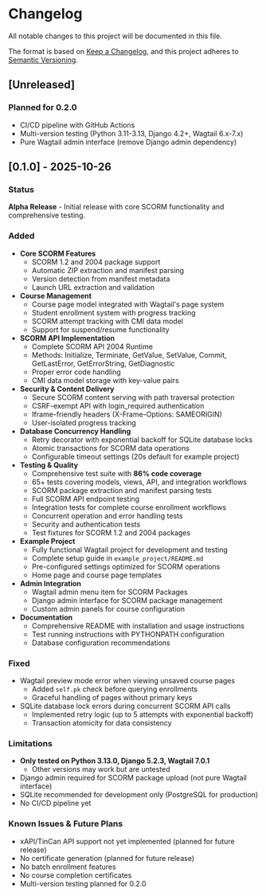 # Changelog

All notable changes to this project will be documented in this file.

The format is based on [Keep a Changelog](https://keepachangelog.com/en/1.0.0/),
and this project adheres to [Semantic Versioning](https://semver.org/spec/v2.0.0.html).

## [Unreleased]

### Planned for 0.2.0

- CI/CD pipeline with GitHub Actions
- Multi-version testing (Python 3.11-3.13, Django 4.2+, Wagtail 6.x-7.x)
- Pure Wagtail admin interface (remove Django admin dependency)

## [0.1.0] - 2025-10-26

### Status

**Alpha Release** - Initial release with core SCORM functionality and comprehensive testing.

### Added

- **Core SCORM Features**
  - SCORM 1.2 and 2004 package support
  - Automatic ZIP extraction and manifest parsing
  - Version detection from manifest metadata
  - Launch URL extraction and validation
- **Course Management**
  - Course page model integrated with Wagtail's page system
  - Student enrollment system with progress tracking
  - SCORM attempt tracking with CMI data model
  - Support for suspend/resume functionality
- **SCORM API Implementation**
  - Complete SCORM API 2004 Runtime
  - Methods: Initialize, Terminate, GetValue, SetValue, Commit, GetLastError, GetErrorString, GetDiagnostic
  - Proper error code handling
  - CMI data model storage with key-value pairs
- **Security & Content Delivery**
  - Secure SCORM content serving with path traversal protection
  - CSRF-exempt API with login_required authentication
  - Iframe-friendly headers (X-Frame-Options: SAMEORIGIN)
  - User-isolated progress tracking
- **Database Concurrency Handling**
  - Retry decorator with exponential backoff for SQLite database locks
  - Atomic transactions for SCORM data operations
  - Configurable timeout settings (20s default for example project)
- **Testing & Quality**
  - Comprehensive test suite with **86% code coverage**
  - 65+ tests covering models, views, API, and integration workflows
  - SCORM package extraction and manifest parsing tests
  - Full SCORM API endpoint testing
  - Integration tests for complete course enrollment workflows
  - Concurrent operation and error handling tests
  - Security and authentication tests
  - Test fixtures for SCORM 1.2 and 2004 packages
- **Example Project**
  - Fully functional Wagtail project for development and testing
  - Complete setup guide in `example_project/README.md`
  - Pre-configured settings optimized for SCORM operations
  - Home page and course page templates
- **Admin Integration**
  - Wagtail admin menu item for SCORM Packages
  - Django admin interface for SCORM package management
  - Custom admin panels for course configuration
- **Documentation**
  - Comprehensive README with installation and usage instructions
  - Test running instructions with PYTHONPATH configuration
  - Database configuration recommendations

### Fixed

- Wagtail preview mode error when viewing unsaved course pages
  - Added `self.pk` check before querying enrollments
  - Graceful handling of pages without primary keys
- SQLite database lock errors during concurrent SCORM API calls
  - Implemented retry logic (up to 5 attempts with exponential backoff)
  - Transaction atomicity for data consistency

### Limitations

- **Only tested on Python 3.13.0, Django 5.2.3, Wagtail 7.0.1**
  - Other versions may work but are untested
- Django admin required for SCORM package upload (not pure Wagtail interface)
- SQLite recommended for development only (PostgreSQL for production)
- No CI/CD pipeline yet

### Known Issues & Future Plans

- xAPI/TinCan API support not yet implemented (planned for future release)
- No certificate generation (planned for future release)
- No batch enrollment features
- No course completion certificates
- Multi-version testing planned for 0.2.0
